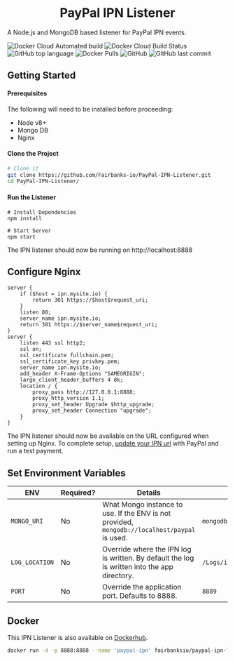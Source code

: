 <h1 align="center">
  PayPal IPN Listener
</h1>

A Node.js and MongoDB based listener for PayPal IPN events.

![Docker Cloud Automated build](https://img.shields.io/docker/cloud/automated/fairbanksio/paypal-ipn-listener.svg)
![Docker Cloud Build Status](https://img.shields.io/docker/cloud/build/fairbanksio/paypal-ipn-listener.svg)
![GitHub top language](https://img.shields.io/github/languages/top/Fairbanks-io/PayPal-IPN-Listener.svg)
![Docker Pulls](https://img.shields.io/docker/pulls/fairbanksio/paypal-ipn-listener.svg)
![GitHub](https://img.shields.io/github/license/Fairbanks-io/PayPal-IPN-Listener.svg)
![GitHub last commit](https://img.shields.io/github/last-commit/Fairbanks-io/PayPal-IPN-Listener.svg)

## Getting Started

#### Prerequisites

The following will need to be installed before proceeding:

- Node v8+
- Mongo DB
- Nginx

#### Clone the Project

```sh
# Clone it
git clone https://github.com/Fairbanks-io/PayPal-IPN-Listener.git
cd PayPal-IPN-Listener/
```

#### Run the Listener

```
# Install Dependencies
npm install

# Start Server
npm start
```

The IPN listener should now be running on http://localhost:8888

## Configure Nginx
```
server {
    if ($host = ipn.mysite.io) {
        return 301 https://$host$request_uri;
    }
    listen 80;
    server_name ipn.mysite.io;
    return 301 https://$server_name$request_uri;
}
server {
    listen 443 ssl http2;
    ssl on;
    ssl_certificate fullchain.pem;
    ssl_certificate_key privkey.pem;
    server_name ipn.mysite.io;
    add_header X-Frame-Options "SAMEORIGIN";
    large_client_header_buffers 4 8k;
    location / {
        proxy_pass http://127.0.0.1:8888;
        proxy_http_version 1.1;
        proxy_set_header Upgrade $http_upgrade;
        proxy_set_header Connection "upgrade";
    }
}
```

The IPN listener should now be available on the URL configured when setting up Nginx. To complete setup, [update your IPN url](https://developer.paypal.com/docs/classic/ipn/integration-guide/IPNSetup/) with PayPal and run a test payment.

## Set Environment Variables

| ENV | Required? | Details | Example |
|----------------|-----------|------------------------------------------------------------------------------------------------|--------------------------------------------------|
| `MONGO_URI` | No | What Mongo instance to use. If the ENV is not provided,  `mongodb://localhost/paypal` is used. | `mongodb://user:password@localhost:27018/paypal` |
| `LOG_LOCATION` | No | Override where the IPN log is written. By default the log is written into the app directory. | `/Logs/ipn.log` |
| `PORT` | No | Override the application port. Defaults to 8888. | `8889` |

## Docker

This IPN Listener is also available on [Dockerhub](https://hub.docker.com/r/fairbanksio/paypal-ipn-listener).
```sh
docker run -d -p 8888:8888 --name 'paypal-ipn' fairbanksio/paypal-ipn-listener
```